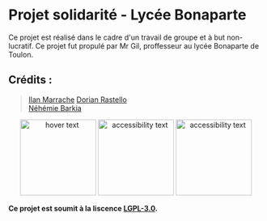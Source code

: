 # Projet solidarité - Lycée Bonaparte

Ce projet est réalisé dans le cadre d'un travail de groupe et à but non-lucratif. Ce projet fut propulé par Mr Gil, proffesseur au lycée Bonaparte de Toulon.


## Crédits : 

> [Ilan Marrache](https://github.com/IlanMarrache)
> [Dorian Rastello](https://github.com/Neyrim83)  
> [Néhémie Barkia](https://github.com/Nem-developing)  

<p align="center">
  <img src="https://avatars1.githubusercontent.com/u/65493510?s=460&u=45a03efd5e41d47cbb622ac5dc336bd9328c0e29&v=4" width="150" title="hover text">
  <img src="https://avatars0.githubusercontent.com/u/49765091?s=460&u=caae8b908fb93c7f0a36ef1ca914d105c23c6835&v=4" width="150" alt="accessibility text">
  <img src="https://avatars0.githubusercontent.com/u/54665744?s=460&u=de929b6aa39e6277733107ec5e4563f44a47fb70&v=4" width="150" alt="accessibility text">
</p>


__Ce projet est soumit à la liscence [LGPL-3.0](https://github.com/Nem-developing/projet-solidarite/blob/master/LICENSE).__
